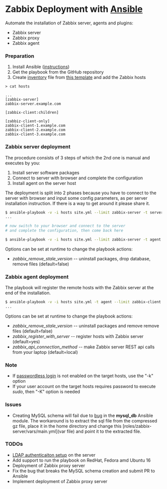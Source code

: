 Zabbix Deployment with [Ansible](http://docs.ansible.com/playbooks.html)
========================================================================

Automate the installation of Zabbix server, agents and plugins:

* Zabbix server
* Zabbix proxy
* Zabbix agent

### Preparation

1. Install Ansible ([instructions](http://docs.ansible.com/intro_installation.html))
1. Get the playbook from the GitHub repository
1. Create [inventory](http://docs.ansible.com/intro_inventory.html) file from [this template](hosts.empty) and add the Zabbix hosts

```
> cat hosts

...
[zabbix-server]
zabbix-server.example.com

[zabbix-client:children]

[zabbiz-client-only]
zabbix-client-1.example.com
zabbix-client-2.example.com
zabbix-client-3.example.com
```

### Zabbix server deployment

The procedure consists of 3 steps of which the 2nd one is manual and executes by you:

1. Install server software packages
1. Connect to server with browser and complete the configuration
1. Install agent on the server host

The deployment is split into 2 phases because you have to connect to the server with browser and input some config parameters, as per server installation instruction. If there is a way to get around it please share it.

```bash
$ ansible-playbook -v -i hosts site.yml --limit zabbix-server -t server
...

# now switch to your browser and connect to the server
# and complete the configuration, then come back here

$ ansible-playbook -v -i hosts site.yml --limit zabbix-server -t agent
```

Options can be set at runtime to change the playbook actions:

* _zabbix_remove_stale_version_ -- uninstall packages, drop database, remove files (default=false)

### Zabbix agent deployment

The playbook will register the remote hosts with the Zabbix server at the end of the installation.

```bash
$ ansible-playbook -v -i hosts site.yml -t agent --limit zabbix-client
...
```

Options can be set at runtime to change the playbook actions:

* _zabbix_remove_stale_version_ -- uninstall packages and remove remove files (default=false)
* _zabbix_register_with_server_ -- register hosts with Zabbix server (default=yes)
* _zabbix_api_connection_method_ -- make Zabbix server REST api calls from your laptop (default=local)

### Note

* If [passwordless login](http://linuxconfig.org/passwordless-ssh) is not enabled on the target hosts, use the "-k" option
* If your user account on the target hosts requires password to execute _sudo_, then "-K" option is needed

### Issues

* Creating MySQL schema will fail due to [bug](http://stackoverflow.com/questions/36770317/why-is-my-mysql-import-failing-w-ansible) in the __mysql_db__ Ansible module. The workaround is to extract the sql file from the compressed gz file, place it in the home directory and change this [roles/zabbix-server/vars/main.yml](var file) and point it to the extracted file.

### TODOs

* [LDAP authenticaiton setup](https://github.com/CumulusNetworks/ansible-role-activedirectory-auth-client) on the server
* Add support to run the playbook on RedHat, Fedora amd Ubuntu 16
* Deployment of Zabbix proxy server
* Fix the bug that breaks the MySQL schema creation and submit PR to Ansible
* Implement deployment of Zabbix proxy server
